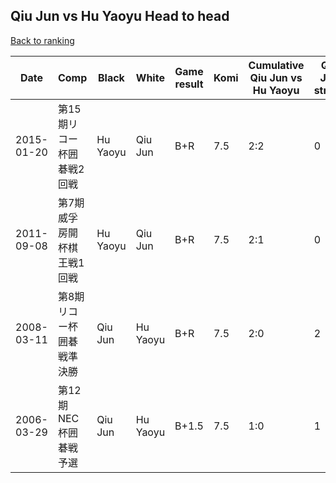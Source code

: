 ## Qiu Jun vs Hu Yaoyu Head to head

[Back to ranking](../../index.md)




| **Date** | **Comp** | **Black** | **White** | **Game result** | **Komi** | **Cumulative Qiu Jun vs Hu Yaoyu** | **Qiu Jun streak** | **Hu Yaoyu streak** | 
| --- | --- | --- | --- | --- | --- | --- | --- | --- |
| 2015-01-20 | 第15期リコー杯囲碁戦2回戦 | Hu Yaoyu | Qiu Jun | B+R | 7.5 | 2:2 | 0 | 2 | 
| 2011-09-08 | 第7期威孚房開杯棋王戦1回戦 | Hu Yaoyu | Qiu Jun | B+R | 7.5 | 2:1 | 0 | 1 | 
| 2008-03-11 | 第8期リコー杯囲碁戦準決勝 | Qiu Jun | Hu Yaoyu | B+R | 7.5 | 2:0 | 2 | 0 | 
| 2006-03-29 | 第12期NEC杯囲碁戦予選 | Qiu Jun | Hu Yaoyu | B+1.5 | 7.5 | 1:0 | 1 | 0 |




